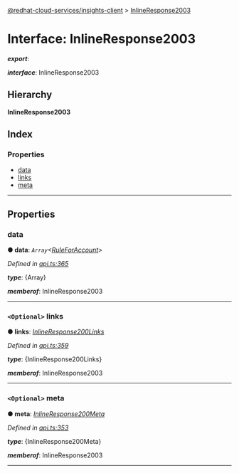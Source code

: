 [@redhat-cloud-services/insights-client](../README.md) > [InlineResponse2003](../interfaces/inlineresponse2003.md)

# Interface: InlineResponse2003

*__export__*: 

*__interface__*: InlineResponse2003

## Hierarchy

**InlineResponse2003**

## Index

### Properties

* [data](inlineresponse2003.md#data)
* [links](inlineresponse2003.md#links)
* [meta](inlineresponse2003.md#meta)

---

## Properties

<a id="data"></a>

###  data

**● data**: *`Array`<[RuleForAccount](ruleforaccount.md)>*

*Defined in [api.ts:365](https://github.com/karelhala/javascript-clients/blob/master/packages/insights/api.ts#L365)*

*__type__*: {Array}

*__memberof__*: InlineResponse2003

___
<a id="links"></a>

### `<Optional>` links

**● links**: *[InlineResponse200Links](inlineresponse200links.md)*

*Defined in [api.ts:359](https://github.com/karelhala/javascript-clients/blob/master/packages/insights/api.ts#L359)*

*__type__*: {InlineResponse200Links}

*__memberof__*: InlineResponse2003

___
<a id="meta"></a>

### `<Optional>` meta

**● meta**: *[InlineResponse200Meta](inlineresponse200meta.md)*

*Defined in [api.ts:353](https://github.com/karelhala/javascript-clients/blob/master/packages/insights/api.ts#L353)*

*__type__*: {InlineResponse200Meta}

*__memberof__*: InlineResponse2003

___

